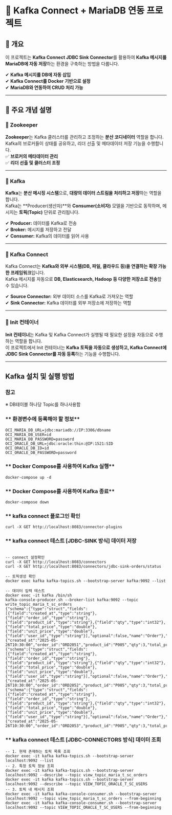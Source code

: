 # 🚀 Kafka Connect + MariaDB 연동 프로젝트
## 📌 개요
이 프로젝트는 **Kafka Connect JDBC Sink Connector**를 활용하여 **Kafka 메시지를 MariaDB에 자동 저장**하는 환경을 구축하는 방법을 다룹니다.

✔ **Kafka 메시지를 DB에 자동 삽입**  
✔ **Kafka Connect를 Docker 기반으로 설정**  
✔ **MariaDB와 연동하여 CRUD 처리 가능**

---

## 📖 주요 개념 설명

### 🔹 **Zookeeper**
**Zookeeper**는 Kafka 클러스터를 관리하고 조정하는 **분산 코디네이터** 역할을 합니다.  
Kafka의 브로커들이 상태를 공유하고, 리더 선출 및 메타데이터 저장 기능을 수행합니다.  
✅ **브로커의 메타데이터 관리**  
✅ **리더 선출 및 클러스터 조정**

---
### 🔹 **Kafka**
**Kafka**는 **분산 메시징 시스템**으로, **대량의 데이터 스트림을 처리하고 저장**하는 역할을 합니다.  
Kafka는 **Producer(생산자)**와 **Consumer(소비자)** 모델을 기반으로 동작하며, 메시지는 **토픽(Topic)** 단위로 관리됩니다.

✔ **Producer:** 데이터를 Kafka로 전송  
✔ **Broker:** 메시지를 저장하고 전달  
✔ **Consumer:** Kafka의 데이터를 읽어 사용

---

### 🔹 **Kafka Connect**
Kafka Connect는 **Kafka와 외부 시스템(DB, 파일, 클라우드 등)을 연결하는 확장 가능한 프레임워크**입니다.  
Kafka 메시지를 자동으로 **DB, Elasticsearch, Hadoop 등 다양한 저장소로 전송**할 수 있습니다.

✔ **Source Connector:** 외부 데이터 소스를 Kafka로 가져오는 역할  
✔ **Sink Connector:** Kafka 데이터를 외부 저장소에 저장하는 역할

---

### 🔹 **Init 컨테이너**
**Init 컨테이너**는 Kafka 및 Kafka Connect가 실행될 때 필요한 설정을 자동으로 수행하는 역할을 합니다.  
이 프로젝트에서 Init 컨테이너는 **Kafka 토픽을 자동으로 생성하고, Kafka Connect에 JDBC Sink Connector를 자동 등록**하는 기능을 수행합니다.

---

## Kafka 설치 및 실행 방법

### 참고
 ※ DB테이블 하나당 Topic를 하나사용함 

### ** 환경변수에 등록해야 할 정보**
```shell
OCI_MARIA_DB_URL=jdbc:mariadb://IP:3306/dbname
OCI_MARIA_DB_USER=id
OCI_MARIA_DB_PASSWORD=password
OCI_ORACLE_DB_URL=jdbc:oracle:thin:@IP:1521:SID
OCI_ORACLE_DB_ID=id
OCI_ORACLE_DB_PASSWORD=password
```
### ** Docker Compose를 사용하여 Kafka 실행**
```shell
docker-compose up -d
```

### ** Docker Compose를 사용하여 Kafka 종료**
```shell
docker-compose down
```

### ** kafka connect 플로그인 확인
```shell
curl -X GET http://localhost:8083/connector-plugins
```

### ** kafka connect 테스트 [JDBC-SINK 방식] 데이터 저장
```shell

-- connect 설정확인
curl -X GET http://localhost:8083/connectors
curl -X GET http://localhost:8083/connectors/jdbc-sink-orders/status

-- 토픽생성 확인
docker exec kafka kafka-topics.sh --bootstrap-server kafka:9092 --list

-- 데이터 입력 테스트
docker exec -it kafka /bin/sh
kafka-console-producer.sh --broker-list kafka:9092 --topic write_topic_maria_t_sc_orders
{"schema":{"type":"struct","fields":[{"field":"created_at","type":"string"},{"field":"order_id","type":"string"},{"field":"product_id","type":"string"},{"field":"qty","type":"int32"},{"field":"total_price","type":"double"},{"field":"unit_price","type":"double"},{"field":"user_id","type":"string"}],"optional":false,"name":"Order"},"payload":{"created_at":"2025-05-26T10:30:00","order_id":"ORD2051","product_id":"P005","qty":3,"total_price":3450.00,"unit_price":150.00,"user_id":"user01"}}
{"schema":{"type":"struct","fields":[{"field":"created_at","type":"string"},{"field":"order_id","type":"string"},{"field":"product_id","type":"string"},{"field":"qty","type":"int32"},{"field":"total_price","type":"double"},{"field":"unit_price","type":"double"},{"field":"user_id","type":"string"}],"optional":false,"name":"Order"},"payload":{"created_at":"2025-05-26T10:30:00","order_id":"ORD2052","product_id":"P005","qty":3,"total_price":3450.00,"unit_price":150.00,"user_id":"user01"}}
{"schema":{"type":"struct","fields":[{"field":"created_at","type":"string"},{"field":"order_id","type":"string"},{"field":"product_id","type":"string"},{"field":"qty","type":"int32"},{"field":"total_price","type":"double"},{"field":"unit_price","type":"double"},{"field":"user_id","type":"string"}],"optional":false,"name":"Order"},"payload":{"created_at":"2025-05-26T10:30:00","order_id":"ORD2053","product_id":"P005","qty":3,"total_price":3450.00,"unit_price":150.00,"user_id":"user01"}}

```

### ** kafka connect 테스트 [JDBC-CONNECTORS 방식] 데이터 조회
```shell
-- 1. 현재 존재하는 토픽 목록 조회
docker exec -it kafka kafka-topics.sh --bootstrap-server localhost:9092 --list
-- 2. 특정 토픽 정보 조회
docker exec -it kafka kafka-topics.sh --bootstrap-server localhost:9092 --describe --topic view_topic_maria_t_sc_orders
docker exec -it kafka kafka-topics.sh --bootstrap-server localhost:9092 --describe --topic VIEW_TOPIC_ORACLE_T_SC_USERS
-- 3. 토픽 내 메시지 조회
docker exec -it kafka kafka-console-consumer.sh --bootstrap-server localhost:9092 --topic view_topic_maria_t_sc_orders --from-beginning
docker exec -it kafka kafka-console-consumer.sh --bootstrap-server localhost:9092 --topic VIEW_TOPIC_ORACLE_T_SC_USERS --from-beginning
```